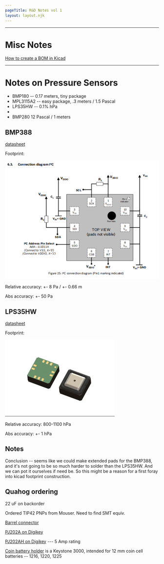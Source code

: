 ```yaml
---
pageTitle: R&D Notes vol 1
layout: layout.njk
---
```


---

# Misc Notes

[How to create a BOM in Kicad](https://forum.kicad.info/t/how-to-create-a-bill-of-materials-bom/12346)

-----

# Notes on Pressure Sensors 

- BMP180 -- 0.17 meters, tiny package
- MPL3115A2 -- easy package, .3 meters / 1.5 Pascal
- LPS35HW -- 0.1% hPa
- 
- BMP280 12 Pascal / 1 meters

## BMP388

[datasheet](https://ae-bst.resource.bosch.com/media/_tech/media/datasheets/BST-BMP388-DS001.pdf)

Footprint:

<img src="/img/rvol1/bmp388_wiring.png">

Relative accuracy:  +- 8 Pa / +- 0.66 m

Abs accuracy: +- 50 Pa

## LPS35HW

[datasheet](https://www.st.com/resource/en/datasheet/lps35hw.pdf)

Footprint:

<img src="/img/rvol1/LPS35HW_foot.png">

Relative accuracy:  800-1100 hPa

Abs accuracy:  +- 1 hPa

## Notes

Conclusion -- seems like we could make extended pads for the BMP388, and it's not going to be so much harder to solder than the LPS35HW. And we can pot it ourselves if need be.  So this might be a reason for a first foray into kicad footprint construction.

## Quahog ordering

22 uF on backorder

Ordered TIP42 PNPs from Mouser. Need to find SMT equiv.

[Barrel connector](https://www.sparkfun.com/datasheets/Prototyping/Barrel-Connector-PJ-202A.pdf)

[PJ202A on Digikey](https://www.digikey.com/product-detail/en/cui-inc/PJ-202A/CP-202A-ND/252007)

[PJ202AH on Digikey](https://www.digikey.com/product-detail/en/cui-inc/PJ-202AH/CP-202AH-ND/408450) --- 5 Amp rating

[Coin battery holder](https://www.digikey.com/product-detail/en/keystone-electronics/3000TR/36-3000CT-ND/1532229) is a Keystone 3000, intended for 12 mm coin cell batteries -- 1216, 1220, 1225 



